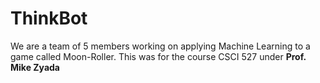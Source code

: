 # ThinkBot

We are a team of 5 members working on applying Machine Learning to a game called Moon-Roller. This was for the course CSCI 527 under **Prof. Mike Zyada**

